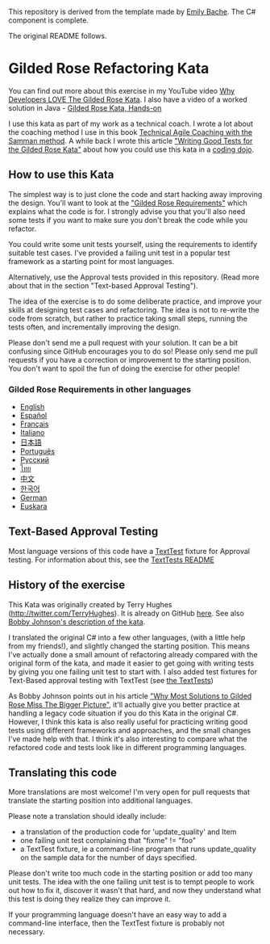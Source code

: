 This repository is derived from the template made by [Emily Bache](https://github.com/emilybache/GildedRose-Refactoring-Kata).  The C# component is complete.

The original README follows.

# Gilded Rose Refactoring Kata

You can find out more about this exercise in my YouTube video [Why Developers LOVE The Gilded Rose Kata](https://youtu.be/Mt4XpGxigT4). I also have a video of a worked solution in Java - [Gilded Rose Kata, Hands-on](https://youtu.be/OdnV8hc9L7I)

I use this kata as part of my work as a technical coach. I wrote a lot about the coaching method I use in this book [Technical Agile Coaching with the Samman method](https://leanpub.com/techagilecoach). A while back I wrote this article ["Writing Good Tests for the Gilded Rose Kata"](http://coding-is-like-cooking.info/2013/03/writing-good-tests-for-the-gilded-rose-kata/) about how you could use this kata in a [coding dojo](https://leanpub.com/codingdojohandbook).


## How to use this Kata

The simplest way is to just clone the code and start hacking away improving the design. You'll want to look at the ["Gilded Rose Requirements"](https://github.com/emilybache/GildedRose-Refactoring-Kata/blob/main/GildedRoseRequirements.md) which explains what the code is for. I strongly advise you that you'll also need some tests if you want to make sure you don't break the code while you refactor.

You could write some unit tests yourself, using the requirements to identify suitable test cases. I've provided a failing unit test in a popular test framework as a starting point for most languages.

Alternatively, use the Approval tests provided in this repository. (Read more about that in the section "Text-based Approval Testing").

The idea of the exercise is to do some deliberate practice, and improve your skills at designing test cases and refactoring. The idea is not to re-write the code from scratch, but rather to practice taking small steps, running the tests often, and incrementally improving the design. 

Please don't send me a pull request with your solution. It can be a bit confusing since GitHub encourages you to do so! Please only send me pull requests if you have a correction or improvement to the starting position. You don't want to spoil the fun of doing the exercise for other people!


### Gilded Rose Requirements in other languages 

- [English](GildedRoseRequirements.md)
- [Español](GildedRoseRequirements_es.md)
- [Français](GildedRoseRequirements_fr.md)
- [Italiano](GildedRoseRequirements_it.md)
- [日本語](GildedRoseRequirements_jp.md)
- [Português](GildedRoseRequirements_pt-BR.md)
- [Русский](GildedRoseRequirements_ru.txt)
- [ไทย](GildedRoseRequirements_th.md)
- [中文](GildedRoseRequirements_zh.txt)
- [한국어](GildedRoseRequirements_kr.md)
- [German](GildedRoseRequirements_de.md)
- [Euskara](GildedRoseRequirements_eu.md)

## Text-Based Approval Testing

Most language versions of this code have a [TextTest](https://texttest.org) fixture for Approval testing. For information about this, see the [TextTests README](https://github.com/emilybache/GildedRose-Refactoring-Kata/tree/main/texttests)

## History of the exercise

This Kata was originally created by Terry Hughes (http://twitter.com/TerryHughes). It is already on GitHub [here](https://github.com/NotMyself/GildedRose). See also [Bobby Johnson's description of the kata](https://iamnotmyself.com/refactor-this-the-gilded-rose-kata/).

I translated the original C# into a few other languages, (with a little help from my friends!), and slightly changed the starting position. This means I've actually done a small amount of refactoring already compared with the original form of the kata, and made it easier to get going with writing tests by giving you one failing unit test to start with. I also added test fixtures for Text-Based approval testing with TextTest (see [the TextTests](https://github.com/emilybache/GildedRose-Refactoring-Kata/tree/main/texttests))

As Bobby Johnson points out in his article ["Why Most Solutions to Gilded Rose Miss The Bigger Picture"](https://iamnotmyself.com/why-most-solutions-to-gilded-rose-miss-the-bigger-picture/), it'll actually give you
better practice at handling a legacy code situation if you do this Kata in the original C#. However, I think this kata
is also really useful for practicing writing good tests using different frameworks and approaches, and the small changes I've made help with that. I think it's also interesting to compare what the refactored code and tests look like in different programming languages.

## Translating this code

More translations are most welcome! I'm very open for pull requests that translate the starting position into additional languages. 

Please note a translation should ideally include:

- a translation of the production code for 'update_quality' and Item
- one failing unit test complaining that "fixme" != "foo"
- a TextTest fixture, ie a command-line program that runs update_quality on the sample data for the number of days specified.

Please don't write too much code in the starting position or add too many unit tests. The idea with the one failing unit test is to tempt people to work out how to fix it, discover it wasn't that hard, and now they understand what this test is doing they realize they can improve it.  

If your programming language doesn't have an easy way to add a command-line interface, then the TextTest fixture is probably not necessary.

